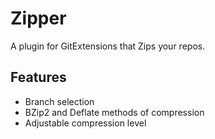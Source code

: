 # Zipper
A plugin for GitExtensions that Zips your repos.

## Features
* Branch selection
* BZip2 and Deflate methods of compression
* Adjustable compression level
